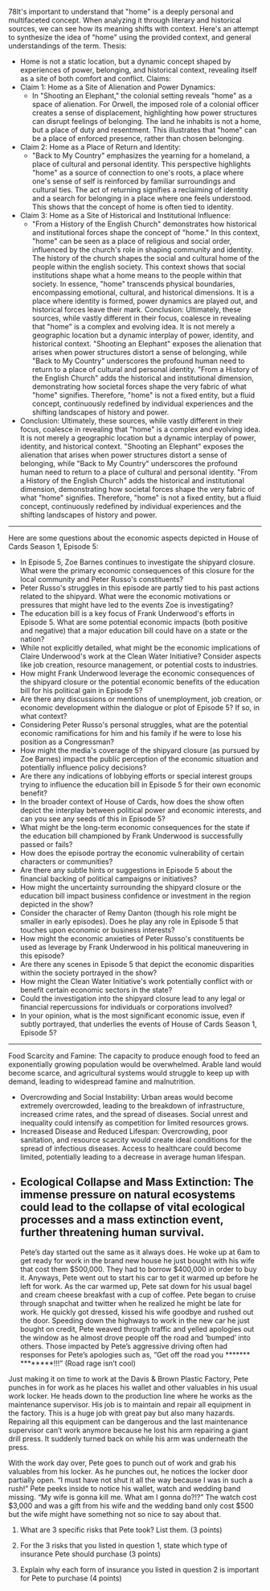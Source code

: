 78It's important to understand that "home" is a deeply personal and multifaceted concept. When analyzing it through literary and historical sources, we can see how its meaning shifts with context. Here's an attempt to synthesize the idea of "home" using the provided context, and general understandings of the term.
Thesis:
 * Home is not a static location, but a dynamic concept shaped by experiences of power, belonging, and historical context, revealing itself as a site of both comfort and conflict.
Claims:
 * Claim 1: Home as a Site of Alienation and Power Dynamics:
   * In "Shooting an Elephant," the colonial setting reveals "home" as a space of alienation. For Orwell, the imposed role of a colonial officer creates a sense of displacement, highlighting how power structures can disrupt feelings of belonging. The land he inhabits is not a home, but a place of duty and resentment. This illustrates that "home" can be a place of enforced presence, rather than chosen belonging.
 * Claim 2: Home as a Place of Return and Identity:
   * "Back to My Country" emphasizes the yearning for a homeland, a place of cultural and personal identity. This perspective highlights "home" as a source of connection to one's roots, a place where one's sense of self is reinforced by familiar surroundings and cultural ties. The act of returning signifies a reclaiming of identity and a search for belonging in a place where one feels understood. This shows that the concept of home is often tied to identity.
 * Claim 3: Home as a Site of Historical and Institutional Influence:
   * "From a History of the English Church" demonstrates how historical and institutional forces shape the concept of "home." In this context, "home" can be seen as a place of religious and social order, influenced by the church's role in shaping community and identity. The history of the church shapes the social and cultural home of the people within the english society. This context shows that social institutions shape what a home means to the people within that society.
In essence, "home" transcends physical boundaries, encompassing emotional, cultural, and historical dimensions. It is a place where identity is formed, power dynamics are played out, and historical forces leave their mark.
Conclusion:
Ultimately, these sources, while vastly different in their focus, coalesce in revealing that "home" is a complex and evolving idea. It is not merely a geographic location but a dynamic interplay of power, identity, and historical context. "Shooting an Elephant" exposes the alienation that arises when power structures distort a sense of belonging, while "Back to My Country" underscores the profound human need to return to a place of cultural and personal identity. "From a History of the English Church" adds the historical and institutional dimension, demonstrating how societal forces shape the very fabric of what "home" signifies. Therefore, "home" is not a fixed entity, but a fluid concept, continuously redefined by individual experiences and the shifting landscapes of history and power.
* Conclusion:
Ultimately, these sources, while vastly different in their focus, coalesce in revealing that "home" is a complex and evolving idea. It is not merely a geographic location but a dynamic interplay of power, identity, and historical context. "Shooting an Elephant" exposes the alienation that arises when power structures distort a sense of belonging, while "Back to My Country" underscores the profound human need to return to a place of cultural and personal identity. "From a History of the English Church" adds the historical and institutional dimension, demonstrating how societal forces shape the very fabric of what "home" signifies. Therefore, "home" is not a fixed entity, but a fluid concept, continuously redefined by individual experiences and the shifting landscapes of history and power.
___
Here are some questions about the economic aspects depicted in House of Cards Season 1, Episode 5:
 * In Episode 5, Zoe Barnes continues to investigate the shipyard closure. What were the primary economic consequences of this closure for the local community and Peter Russo's constituents?
 * Peter Russo's struggles in this episode are partly tied to his past actions related to the shipyard. What were the economic motivations or pressures that might have led to the events Zoe is investigating?
 * The education bill is a key focus of Frank Underwood's efforts in Episode 5. What are some potential economic impacts (both positive and negative) that a major education bill could have on a state or the nation?
 * While not explicitly detailed, what might be the economic implications of Claire Underwood's work at the Clean Water Initiative? Consider aspects like job creation, resource management, or potential costs to industries.
 * How might Frank Underwood leverage the economic consequences of the shipyard closure or the potential economic benefits of the education bill for his political gain in Episode 5?
 * Are there any discussions or mentions of unemployment, job creation, or economic development within the dialogue or plot of Episode 5? If so, in what context?
 * Considering Peter Russo's personal struggles, what are the potential economic ramifications for him and his family if he were to lose his position as a Congressman?
 * How might the media's coverage of the shipyard closure (as pursued by Zoe Barnes) impact the public perception of the economic situation and potentially influence policy decisions?
 * Are there any indications of lobbying efforts or special interest groups trying to influence the education bill in Episode 5 for their own economic benefit?
 * In the broader context of House of Cards, how does the show often depict the interplay between political power and economic interests, and can you see any seeds of this in Episode 5?
 * What might be the long-term economic consequences for the state if the education bill championed by Frank Underwood is successfully passed or fails?
 * How does the episode portray the economic vulnerability of certain characters or communities?
 * Are there any subtle hints or suggestions in Episode 5 about the financial backing of political campaigns or initiatives?
 * How might the uncertainty surrounding the shipyard closure or the education bill impact business confidence or investment in the region depicted in the show?
 * Consider the character of Remy Danton (though his role might be smaller in early episodes). Does he play any role in Episode 5 that touches upon economic or business interests?
 * How might the economic anxieties of Peter Russo's constituents be used as leverage by Frank Underwood in his political maneuvering in this episode?
 * Are there any scenes in Episode 5 that depict the economic disparities within the society portrayed in the show?
 * How might the Clean Water Initiative's work potentially conflict with or benefit certain economic sectors in the state?
 * Could the investigation into the shipyard closure lead to any legal or financial repercussions for individuals or corporations involved?
 * In your opinion, what is the most significant economic issue, even if subtly portrayed, that underlies the events of House of Cards Season 1, Episode 5?

___
Food Scarcity and Famine: The capacity to produce enough food to feed an exponentially growing population would be overwhelmed. Arable land would become scarce, and agricultural systems would struggle to keep up with demand, leading to widespread famine and malnutrition.
 * Overcrowding and Social Instability: Urban areas would become extremely overcrowded, leading to the breakdown of infrastructure, increased crime rates, and the spread of diseases. Social unrest and inequality could intensify as competition for limited resources grows.
 * Increased Disease and Reduced Lifespan: Overcrowding, poor sanitation, and resource scarcity would create ideal conditions for the spread of infectious diseases. Access to healthcare could become limited, potentially leading to a decrease in average human lifespan.
 * Ecological Collapse and Mass Extinction: The immense pressure on natural ecosystems could lead to the collapse of vital ecological processes and a mass extinction event, further threatening human survival.
   ---
   Pete’s day started out the same as it always does. He woke up at 6am to get ready for work in the brand new house he just bought with his wife that cost them $500,000. They had to borrow $400,000 in order to buy it. Anyways, Pete went out to start his car to get it warmed up before he left for work. As the car warmed up, Pete sat down for his usual bagel and cream cheese breakfast with a cup of coffee. Pete began to cruise through snapchat and twitter when he realized he might be late for work. He quickly got dressed, kissed his wife goodbye and rushed out the door. Speeding down the highways to work in the new car he just bought on credit, Pete weaved through traffic and yelled apologies out the window as he almost drove people off the road and ‘bumped’ into others. Those impacted by Pete’s aggressive driving often had responses for Pete’s apologies such as, “Get off the road you ******* ********!!!” (Road rage isn’t cool)

Just making it on time to work at the Davis & Brown Plastic Factory, Pete punches in for work as he places his wallet and other valuables in his usual work locker. He heads down to the production line where he works as the maintenance supervisor. His job is to maintain and repair all equipment in the factory. This is a huge job with great pay but also many hazards. Repairing all this equipment can be dangerous and the last maintenance supervisor can’t work anymore because he lost his arm repairing a giant drill press. It suddenly turned back on while his arm was underneath the press.

With the work day over, Pete goes to punch out of work and grab his valuables from his locker. As he punches out, he notices the locker door partially open. “I must have not shut it all the way because I was in such a rush!” Pete peeks inside to notice his wallet, watch and wedding band missing. “My wife is gonna kill me. What am I gonna do?!?” The watch cost $3,000 and was a gift from his wife and the wedding band only cost $500 but the wife might have something not so nice to say about that.

1.  What are 3 specific risks that Pete took?  List them. (3 points)

2.  For the 3 risks that you listed in question 1, state which type of insurance Pete should purchase (3 points)

3.  Explain why each form of insurance you listed in question 2 is important for Pete to purchase (4 points)
